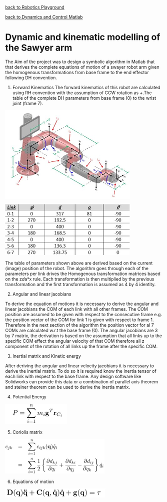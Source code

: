 [back to Robotics Playground](https://github.com/sandeepgogadi/Robotics-Playground)

[back to Dynamics and Control Matlab](https://github.com/sandeepgogadi/Dynamics-and-Control-Matlab)

# Dynamic and kinematic modelling of the Sawyer arm

The Aim of the project was to design a symbolic algorithm in Matlab that that derives the complete equations of motion of a swayer robot arm given the homogenous transformations from base frame to the end effector following DH convention.

1. Forward Kinematics
The forward kinematics of this robot are calculated using RH convention with the assumption of CCW rotation as +.The table of the complete DH parameters from base frame (0) to the wrist joint (frame 7).

![alt text](https://github.com/sandeepgogadi/Dynamics-and-Control-Matlab/blob/master/Modeling%20of%20a%20Robot%20Arm/Sawyer.jpg "Sawyer Robot")

![alt text](https://github.com/sandeepgogadi/Dynamics-and-Control-Matlab/blob/master/Modeling%20of%20a%20Robot%20Arm/table.jpg "DH table")

The table of parameters shown above are derived based on the current (image) position of the robot. The algorithm goes through each of the parameters per link drives the Homogenous transformation matrices based on the z*d*a*x rule. Each transformation is then multiplied by the previous transformation and the first transformation is assumed as 4 by 4 identity.

2. Angular and linear jacobians

To derive the equation of motions it is necessary to derive the angular and linear jacobians the COM of each link with all other frames. The COM position are assumed to be given with respect to the consecutive frame e.g. the position vector of the COM for link 1 is given with respect to frame 1. Therefore in the next section of the algorithm the position vector for al 7 COMs are calculated w.r.t the base frame (0). The angular jacobians are 3 by 7 matrix, the derivation is based on the assumption that all links up to the specific COM effect the angular velocity of that COM therefore all z component of the rotation of all links up the frame after the specific COM.

3. Inertial matrix and Kinetic energy

After deriving the angular and linear velocity jacobians it is necessary to derive the inertial matrix. To do so it is required know the inertia tensor of each link with respect to the base frame. Any design software like Solidworks can provide this data or a combination of parallel axis theorem and steiner theorem can be used to derive the inertia matrix.

4. Potential Energy

![alt text](https://github.com/sandeepgogadi/Dynamics-and-Control-Matlab/blob/master/Modeling%20of%20a%20Robot%20Arm/Potentialenergy.jpg "Potential Energy")

5. Coriolis matrix

![alt text](https://github.com/sandeepgogadi/Dynamics-and-Control-Matlab/blob/master/Modeling%20of%20a%20Robot%20Arm/Christoffel.jpg "Coriolis Matrix")

6. Equations of motion

![alt text](https://github.com/sandeepgogadi/Dynamics-and-Control-Matlab/blob/master/Modeling%20of%20a%20Robot%20Arm/equation.jpg "Equation of Motion")
